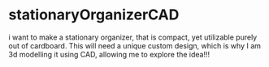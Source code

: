 # stationaryOrganizerCAD
i want to make a stationary organizer, that is compact, yet utilizable purely out of cardboard. This will need a unique custom design, which is why I am 3d modelling it using CAD, allowing me to explore the idea!!!
